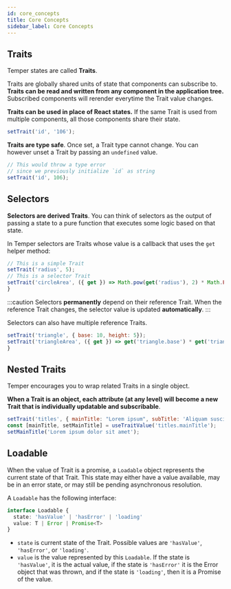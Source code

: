 ```yaml
---
id: core_concepts
title: Core Concepts
sidebar_label: Core Concepts
---
```


## Traits

Temper states are called **Traits**.

Traits are globally shared units of state that components can subscribe to.
**Traits can be read and written from any component in the application tree.**
Subscribed components will rerender everytime the Trait value changes.

**Traits can be used in place of React states.**
If the same Trait is used from multiple components, all those components share their state.

```js {1}
setTrait('id', '106');
```

**Traits are type safe**. Once set, a Trait type cannot change.
You can however unset a Trait by passing an `undefined` value.

```js {3}
// This would throw a type error
// since we previously initialize `id` as string
setTrait('id', 106);
```

## Selectors

**Selectors are derived Traits**. You can think of selectors as the output of passing a state to a pure function that executes some logic based on that state.

In Temper selectors are Traits whose value is a callback that uses the `get` helper method:

```jsx {4}
// This is a simple Trait
setTrait('radius', 5);
// This is a selector Trait
setTrait('circleArea', ({ get }) => Math.pow(get('radius'), 2) * Math.PI);
}
```
:::caution
Selectors **permanently** depend on their reference Trait.
When the reference Trait changes, the selector value is updated **automatically**.
:::

Selectors can also have multiple reference Traits.

```jsx {2}
setTrait('triangle', { base: 10, height: 5});
setTrait('triangleArea', ({ get }) => get('triangle.base') * get('triangle.height') / 2);
}
```

## Nested Traits

Temper encourages you to wrap related Traits in a single object.

**When a Trait is an object, each attribute (at any level) will become a new Trait that is individually updatable and subscribable**.

```js {2}
setTrait('titles', { mainTitle: "Lorem ipsum", subTitle: 'Aliquam suscipit'});
const [mainTitle, setMainTitle] = useTraitValue('titles.mainTitle');
setMainTitle('Lorem ipsum dolor sit amet');
```

## Loadable

When the value of Trait is a promise, a `Loadable` object represents the current state of that Trait.
This state may either have a value available, may be in an error state, or may still be pending asynchronous resolution.

A `Loadable` has the following interface:

```ts
interface Loadable {
  state: 'hasValue' | 'hasError' | 'loading'
  value: T | Error | Promise<T>
}
```

- `state` is current state of the Trait. Possible values are `'hasValue'`, `'hasError'`, or `'loading'`.
- `value` is the value represented by this `Loadable`. If the state is `'hasValue'`, it is the actual value, if the state is `'hasError'` it is the Error object that was thrown, and if the state is `'loading'`, then it is a Promise of the value.

